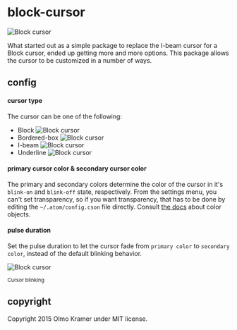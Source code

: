 # block-cursor

![Block cursor](https://raw.githubusercontent.com/olmokramer/atom-block-cursor/master/cursor-block.png)

What started out as a simple package to replace the I-beam cursor for a Block cursor, ended up getting more and more options. This package allows the cursor to be customized in a number of ways.

## config

#### cursor type

The cursor can be one of the following:
* Block ![Block cursor](https://raw.githubusercontent.com/olmokramer/atom-block-cursor/master/cursor-block.png)
* Bordered-box ![Block cursor](https://raw.githubusercontent.com/olmokramer/atom-block-cursor/master/cursor-bordered-box.png)
* I-beam ![Block cursor](https://raw.githubusercontent.com/olmokramer/atom-block-cursor/master/cursor-i-beam.png)
* Underline ![Block cursor](https://raw.githubusercontent.com/olmokramer/atom-block-cursor/master/cursor-underline.png)

#### primary cursor color & secondary cursor color

The primary and secondary colors determine the color of the cursor in it's `blink-on` and `blink-off` state, respectively. From the settings menu, you can't set transparency, so if you want transparency, that has to be done by editing the `~/.atom/config.cson` file directly. Consult [the docs](https://atom.io/docs/api/latest/Config) about color objects.

#### pulse duration

Set the pulse duration to let the cursor fade from `primary color` to `secondary color`, instead of the default blinking behavior.

![Block cursor](https://raw.githubusercontent.com/olmokramer/atom-block-cursor/master/cursor-pulse.gif)

<small>Cursor blinking</small>

## copyright

Copyright 2015 Olmo Kramer under MIT license.